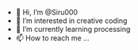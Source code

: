 - 👋 Hi, I’m @Siru000
- 👀 I’m interested in creative coding
- 🌱 I’m currently learning processing
- 📫 How to reach me ...

<!---
Siru000/Siru000 is a ✨ special ✨ repository because its `README.md` (this file) appears on your GitHub profile.
You can click the Preview link to take a look at your changes.
--->
